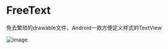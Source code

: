 # FreeText
免去繁琐的drawable文件，Android一款方便定义样式的TextView 

![image](https://note.youdao.com/yws/api/personal/file/f2c0e81b6221950d2c8d66dfc12ec916?method=download&shareKey=c969dc977acaef438e121b8c8896ad94)
